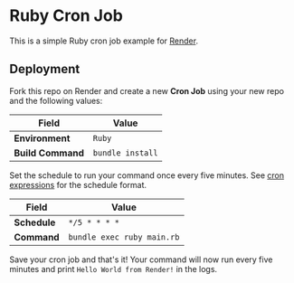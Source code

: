 # Ruby Cron Job

This is a simple Ruby cron job example for [Render](https://render.com).

## Deployment

Fork this repo on Render and create a new **Cron Job** using your new repo and the following values:

   | Field      |  Value    |
   | ---------- | --------- |
   | **Environment** | `Ruby` |
   | **Build Command** | `bundle install` |

Set the schedule to run your command once every five minutes. See [cron expressions](https://en.wikipedia.org/wiki/Cron#CRON_expression) for the schedule format.

   | Field      |  Value    |
   | ---------- | --------- |
   | **Schedule** | `*/5 * * * *` |
   | **Command** | `bundle exec ruby main.rb` |

Save your cron job and that's it! Your command will now run every five minutes and print `Hello World from Render!` in the logs.

